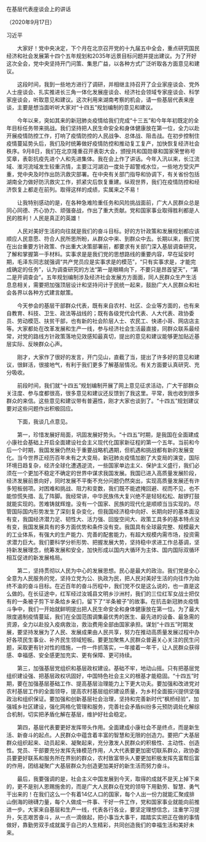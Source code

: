 在基层代表座谈会上的讲话

（2020年9月17日）

习近平

　　大家好！党中央决定，下个月在北京召开党的十九届五中全会，重点研究国民经济和社会发展第十四个五年规划和2035年远景目标问题并提出建议。为了开好这次全会，党中央坚持开门问策、集思广益，以各种方式广泛听取各方面意见和建议。

　　这段时间，我到一些地方进行了调研，并相继主持召开了企业家座谈会、党外人士座谈会、扎实推进长三角一体化发展座谈会、经济社会领域专家座谈会、科学家座谈会，听取意见和建议。这次利用来湖南考察的机会，请一些基层代表来座谈，主要是想当面听听大家对“十四五”规划编制的意见和建议。

　　今年以来，突如其来的新冠肺炎疫情给我们完成“十三五”和今年年初既定的全年目标任务带来挑战。我们坚持把人民生命安全和身体健康放在第一位，全力以赴开展疫情防控工作，打响了疫情防控的人民战争、总体战、阻击战。在初步控制住疫情蔓延势头后，我们及时统筹做好疫情防控和推动复工复产，加快恢复经济社会秩序。9月8日，我们在北京隆重召开表彰大会，颁授共和国勋章和国家荣誉称号奖章，表彰抗疫先进个人和先进集体。我在会上作了讲话。今年入汛以来，长江流域、淮河流域发生较重汛情，主要江河湖泊一度处于超警戒水位，一些地方受灾严重，党中央及时作出防汛救灾部署。在中央有关部门指导和协调下，有关省份包括湖南全力做好防汛救灾工作，抓紧灾后恢复重建。纵观世界，我们在疫情防控和经济恢复上都走在前列。取得这样的成绩，实属来之不易！

　　让我特别感动的是，在各种急难险重任务和风险挑战面前，广大人民群众总是同心同德、齐心协力、顽强奋战，作出了重大贡献。党和国家事业取得胜利都是人民的胜利！人民是真正的英雄！

　　人民对美好生活的向往就是我们的奋斗目标。好的方针政策和发展规划都应该顺应人民意愿、符合人民所思所盼，从群众中来、到群众中去。长期以来，我们党在出台重要方针政策、作出重大决策部署前，都要求有关部门深入基层调查研究，了解和掌握第一手材料。实事求是是我们党的思想路线的重要内容，早在延安时期，毛泽东同志就强调“共产党员应是实事求是的模范”，“只有实事求是，才能完成确定的任务”，认为调查研究的方法“第一是眼睛向下，不要只是昂首望天”，“第二是开调查会”。五年规划编制涉及经济社会发展方方面面，同人民群众生产生活息息相关，需要把加强顶层设计和坚持问计于民统一起来，鼓励广大人民群众和社会各界以各种方式建言献策。

　　今天参会的基层干部群众代表，既有来自农村、社区、企业等方面的，也有来自教育、科技、卫生、政法等战线的；既有各级党代会代表、人大代表、政协委员、劳动模范、扶贫干部，也有新的社会阶层人士、农民工、快递小哥、网店店主等。大家都处在改革发展和生产一线，参与经济社会生活最直接，同群众联系最经常，对党的路线方针政策落地见效感知最真切，提出的意见和建议能够更加贴近基层实际、反映群众心声。

　　刚才，大家作了很好的发言，开门见山，直截了当，提出了许多好的意见和建议，很鲜活，很接地气，有利于我们更多了解基层情况。有关方面要认真研究、充分吸收。

　　前段时间，我们就“十四五”规划编制开展了网上意见征求活动，广大干部群众关注度、参与度都很高，很多意见和建议还反馈到了我这里。平常，我也收到很多群众的来信。这些意见和建议带有普遍性，刚才大家也谈到了。“十四五”规划建议要对这些问题作出积极回应。

　　下面，我谈几点意见。

　　第一，珍惜发展好局面，巩固发展好势头。“十四五”时期，是我国在全面建成小康社会基础上开启全面建设社会主义现代化国家新征程的第一个五年。当前和今后一个时期，我国发展仍然处于重要战略机遇期，但机遇和挑战都有新的发展变化。当今世界正经历百年未有之大变局，新冠肺炎疫情加剧了大变局的演变，国际环境日趋复杂，经济全球化遭遇逆流，一些国家单边主义、保护主义盛行，我们必须在一个更加不稳定不确定的世界中谋求我国发展。我国已进入高质量发展阶段，经济发展前景向好，同时发展不平衡不充分问题仍然突出，实现高质量发展还有许多短板弱项。对困难和挑战、阻力和变数，我们既不能遮掩回避、视而不见，也不能惊慌失措、乱了阵脚。我经常讲，中华民族伟大复兴绝不是轻轻松松、敲锣打鼓就能实现的。苦难铸就辉煌。没有一个国家、民族的现代化是顺顺当当实现的。尽管国际国内形势发生了深刻复杂变化，但我国经济稳中向好、长期向好的基本面没有变，我国经济潜力足、韧性大、活力强、回旋空间大、政策工具多的基本特点没有变，我国发展具有的多方面优势和条件没有变。我国具有全球最完整、规模最大的工业体系，有强大的生产能力、完善的配套能力，有超大规模内需市场，投资需求潜力巨大。我们要科学分析形势、把握发展大势，坚持稳中求进工作总基调，坚持新发展理念，统筹发展和安全，加快形成以国内大循环为主体、国内国际双循环相互促进的新发展格局。

　　第二，坚持贯彻以人民为中心的发展思想。民心是最大的政治。我们党是全心全意为人民服务的党，坚持立党为公、执政为民，把人民对美好生活的向往作为始终不渝的奋斗目标。在近百年的奋斗历程中，我们党不仅是这么说的，也一直是这么做的。在长征途中，红军经过汝城县文明乡沙洲村，我们的三位红军女战士把仅有的一条被子剪下半条给乡亲们，留下了“半条被子”的故事。在抗击新冠肺炎疫情斗争中，我们一开始就鲜明提出把人民生命安全和身体健康放在第一位。为了最大限度遏制疫情蔓延，我们在全国范围调集最优秀的医生、最先进的设备、最急需的资源，全力以赴投入疫病救治，救治费用全部由国家承担。谋划“十四五”时期发展，要坚持发展为了人民、发展成果由人民共享，努力在推动高质量发展过程中办好各项民生事业、补齐民生领域短板。要更加聚焦人民群众普遍关心关注的民生问题，采取更有针对性的措施，一件一件抓落实，一年接着一年干，让人民群众获得感、幸福感、安全感更加充实、更有保障、更可持续。

　　第三，加强基层党组织和基层政权建设。基础不牢，地动山摇。只有把基层党组织建设强、把基层政权巩固好，中国特色社会主义的根基才能稳固。“十四五”时期，要在加强基层基础工作、提高基层治理能力上下更大功夫。要加强和改进党对农村基层工作的全面领导，提高农村基层组织建设质量，为乡村全面振兴提供坚强政治和组织保证。要加强和创新基层社会治理，坚持和完善新时代“枫桥经验”，加强城乡社区建设，强化网格化管理和服务，完善社会矛盾纠纷多元预防调处化解综合机制，切实把矛盾化解在基层，维护好社会稳定。

　　第四，基层代表要更好发挥带头作用。全面建成小康社会不是终点，而是新生活、新奋斗的起点。人民群众中蕴含着丰富的智慧和无限的创造力。要把广大基层群众组织起来、动员起来、凝聚起来，充分激发人民群众的积极性、主动性、创造性。党员、干部要充分发挥先锋模范作用，人大代表要更加密切联系群众，政协委员要更好联系和服务所在界别的群众，农村致富带头人要更加积极发挥先富帮后富的作用，团结凝聚广大基层群众为创造更加美好的新生活而努力奋斗。

　　最后，我要强调的是，社会主义中国发展到今天，取得的成就不是天上掉下来的，更不是别人恩赐施舍的，而是广大人民群众在党的领导下用勤劳、智慧、勇气干出来的！在我们这么一个有着14亿人口的国家，每个人出一份力就能汇聚成排山倒海的磅礴力量，每个人做成一件事、干好一件工作，党和国家事业就能向前推进一步。大家来自基层和生产一线，代表各行各业，要坚定理想信念，注重学习提升，矢志艰苦奋斗，从一点一滴做起，把小事当大事干，踏踏实实把正在做的事情做好，靠勤劳双手成就属于自己的人生精彩，共同创造我们的幸福生活和美好未来。